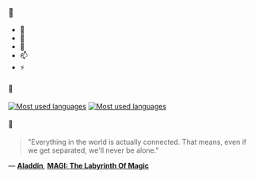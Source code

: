 ### 👋

- 🔭
- 🌱
- 💬
- 📫
- ⚡

#### 🧏

[![Most used languages](https://github-readme-stats-aynah.vercel.app/api/top-langs/?username=aynh&theme=solarized-dark&langs_count=6&layout=compact&hide_title=true)](https://github.com/anuraghazra/github-readme-stats#gh-dark-mode-only)
[![Most used languages](https://github-readme-stats-aynah.vercel.app/api/top-langs/?username=aynh&theme=solarized-light&langs_count=6&layout=compact&hide_title=true)](https://github.com/anuraghazra/github-readme-stats#gh-light-mode-only)

#### 💬

> "Everything in the world is actually connected. That means, even if we get separated, we'll never be alone."

&mdash; [**Aladdin**](https://myanimelist.net/character.php?q=Aladdin&cat=character), [**MAGI: The Labyrinth Of Magic**](https://myanimelist.net/search/all?q=MAGI%3A%20The%20Labyrinth%20Of%20Magic&cat=all)
